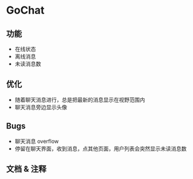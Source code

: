 # GoChat

## 功能

* 在线状态
* 离线消息
* 未读消息数

## 优化

* 随着聊天消息进行，总是把最新的消息显示在视野范围内
* 聊天消息旁边显示头像

## Bugs

* 聊天消息 overflow
* 停留在聊天界面，收到消息，点其他页面，用户列表会突然显示未读消息数

## 文档 & 注释